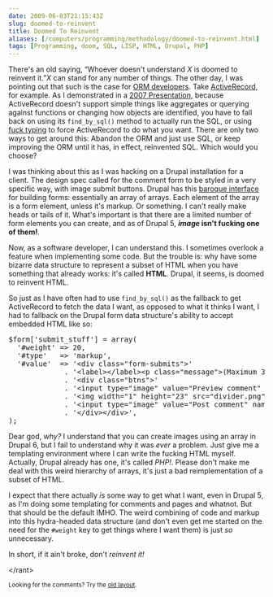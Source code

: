 ```yaml
--- 
date: 2009-06-03T21:15:43Z
slug: doomed-to-reinvent
title: Doomed To Reinvent
aliases: [/computers/programming/methodology/doomed-to-reinvent.html]
tags: [Programming, doom, SQL, LISP, HTML, Drupal, PHP]
---
```


<p>There's an old saying, “Whoever doesn't understand <em>X</em> is doomed to reinvent it.”<em>X</em> can stand for any number of things. The other day, I was pointing out that
  such is the case for <a href="/computers/databases/celko-at-yapc.html" title="Learn Mad Database Skillz at YAPC::NA 2009">ORM developers</a>. Take <a href="http://api.rubyonrails.org/classes/ActiveRecord/Base.html" title="Rails API: ActiveRecord::Base">ActiveRecord</a>, for example. As I demonstrated in a <a href="https://www.vimeo.com/4098876" title="Ruby on Rails for PostgreSQL Enthusiasts">2007 Presentation</a>, because ActiveRecord doesn't support simple things like aggregates or querying against functions or changing how objects are identified, you have to fall back on using its <code>find_by_sql()</code> method to actually run the SQL, or using <a href="/computers/programming/methodology/fuck-typing.html" title="Fuck Typing">fuck typing</a> to force ActiveRecord to do what you want. There are only two ways to get around this: Abandon the ORM and just use SQL, or keep improving the ORM until it has, in effect, reinvented SQL. Which would you choose?</p>

<p>I was thinking about this as I was hacking on a Drupal installation for a client. The design spec called for the comment form to be styled in a very specific way, with image submit buttons. Drupal has this <a href="http://api.drupal.org/api/file/developer/topics/forms_api.html/5" title="Forms API Quickstart Guide">baroque interface</a> for building forms: essentially an array of arrays. Each element of the array is a form element, unless it's markup. Or something. I can't really make heads or tails of it. What's important is that there are a limited number of form elements you can create, and as of Drupal 5, <strong><em>image</em> isn't fucking one of them!</strong>.</p>

<p>Now, as a software developer, I can understand this. I sometimes overlook a feature when implementing some code. But the trouble is: why have some bizarre data structure to represent a subset of HTML when you have something that already works: it's called <strong>HTML</strong>.  Drupal, it seems, is doomed to reinvent HTML.</p>

<p>So just as I have often had to use <code>find_by_sql()</code> as the fallback to get ActiveRecord to fetch the data I want, as opposed to what it thinks I want, I had to fallback on the Drupal form data structure's ability to accept embedded HTML like so:</p>

<pre>
$form[&#x0027;submit_stuff&#x0027;] = array(
  &#x0027;#weight&#x0027; =&gt; 20,
  &#x0027;#type&#x0027;   =&gt; &#x0027;markup&#x0027;,
  &#x0027;#value&#x0027;  =&gt; &#x0027;&lt;div class="form-submits"&gt;'
             . &#x0027;&lt;label&gt;&lt;/label&gt;&lt;p class="message"&gt;(Maximum 3000 characters)&lt;/p&gt;&#x0027;
             . &#x0027;&lt;div class="btns"&gt;&#x0027;
             . &#x0027;&lt;input type="image" value="Preview comment" name="op" src="preview.png" /&gt;&#x0027;
             . &#x0027;&lt;img width="1" height="23" src="divider.png" /&gt;&#x0027;
             . &#x0027;&lt;input type="image" value="Post comment" name="op" src="post.png" /&gt;&#x0027;
             . &#x0027;&lt;/div&gt;&lt;/div&gt;&#x0027;,
);
</pre>

<p>Dear god, <em>why?</em> I understand that you can create images using an array in Drupal 6, but I fail to understand why it was <em>ever</em> a problem. Just give me a templating environment where I can write the fucking HTML myself. Actually, Drupal already has one, it's called <em>PHP!</em>. Please don't make me deal with this weird hierarchy of arrays, it's just a bad reimplementation of a subset of HTML.</p>

<p>I expect that there actually <em>is</em> some way to get what I want, even in Drupal 5, as I'm doing some templating for comments and pages and whatnot. But that should be the default IMHO. The weird combining of code and markup into this hydra-headed data structure (and don't even get me started on the need for the <code>#weight</code> key to get things where I want them) is just <em>so</em> unnecessary.</p>

<p>In short, if it ain't broke, don't <em>reinvent it!</em></p>

<p>&lt;/rant&gt;</p>

<p class="past"><small>Looking for the comments? Try the <a rel="nofollow" href="//past.justatheory.com/computers/programming/methodology/doomed-to-reinvent.html">old layout</a>.</small></p>


